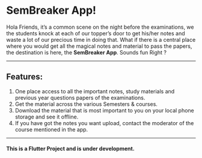 # SemBreaker App!

Hola Friends, it’s a common scene on the night before the examinations, we the students knock at each of our topper’s door to get his/her notes and waste a lot of our precious time in doing that. What if there is a central place where you would get all the magical notes and material to pass the papers, the destination is here, the **SemBreaker App**. Sounds fun Right ?

___

## Features:

<ol>
  <li>One place access to all the important notes, study materials and previous year questions papers of the examinations.</li>
  <li>Get the material across the various Semesters & courses.</li>
  <li>Download the material that is most important to you on your local phone storage and see it offline.</li>
  <li>If you have got the notes you want upload, contact the moderator of the course mentioned in the app.</li>
  </ol>
  
___

#### This is a Flutter Project and is under development.
